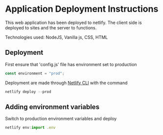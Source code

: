 # Application Deployment Instructions

This web application has been deployed to netlify. The client side is deployed to sites and the server to functions.

Technologies used: NodeJS, Vanilla js, CSS, HTML

## Deployment

First ensure that 'config.js' file has environment set to production

```javascript
const environment = "prod";
```

Deployment are made through [Netlify CLI](https://docs.netlify.com/site-deploys/create-deploys/) with the command

```javascript
netlify deploy --prod
```

## Adding environment variables

Switch to production environment variables and deploy

```javascript
netlify env:import .env
```
